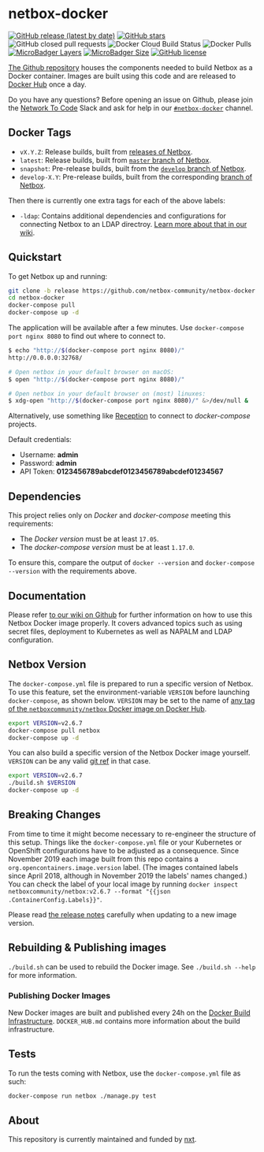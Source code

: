 # netbox-docker

[![GitHub release (latest by date)](https://img.shields.io/github/v/release/netbox-community/netbox-docker)][github-release]
[![GitHub stars](https://img.shields.io/github/stars/netbox-community/netbox-docker)][github-stargazers]
![GitHub closed pull requests](https://img.shields.io/github/issues-pr-closed-raw/netbox-community/netbox-docker)
![Docker Cloud Build Status](https://img.shields.io/docker/cloud/build/netboxcommunity/netbox)
![Docker Pulls](https://img.shields.io/docker/pulls/netboxcommunity/netbox)
[![MicroBadger Layers](https://img.shields.io/microbadger/layers/netboxcommunity/netbox)][netbox-docker-microbadger]
[![MicroBadger Size](https://img.shields.io/microbadger/image-size/netboxcommunity/netbox)][netbox-docker-microbadger]
[![GitHub license](https://img.shields.io/github/license/netbox-community/netbox-docker)][netbox-docker-license]

[The Github repository](netbox-docker-github) houses the components needed to build Netbox as a Docker container.
Images are built using this code and are released to [Docker Hub][netbox-dockerhub] once a day.

Do you have any questions? Before opening an issue on Github, please join the [Network To Code][ntc-slack] Slack and ask for help in our [`#netbox-docker`][netbox-docker-slack] channel.

[github-stargazers]: https://github.com/netbox-community/netbox-docker/stargazers
[github-release]: https://github.com/netbox-community/netbox-docker/releases
[netbox-docker-microbadger]: https://microbadger.com/images/netboxcommunity/netbox
[netbox-dockerhub]: https://hub.docker.com/r/netboxcommunity/netbox/tags/
[netbox-docker-github]: https://github.com/netbox-community/netbox-docker/
[ntc-slack]: http://slack.networktocode.com/
[netbox-docker-slack]: https://slack.com/app_redirect?channel=netbox-docker&team=T09LQ7E9E
[netbox-docker-license]: https://github.com/netbox-community/netbox-docker/blob/master/LICENSE

## Docker Tags

* `vX.Y.Z`: Release builds, built from [releases of Netbox][netbox-releases].
* `latest`: Release builds, built from [`master` branch of Netbox][netbox-master].
* `snapshot`: Pre-release builds, built from the [`develop` branch of Netbox][netbox-develop].
* `develop-X.Y`: Pre-release builds, built from the corresponding [branch of Netbox][netbox-branches].

Then there is currently one extra tags for each of the above labels:

* `-ldap`: Contains additional dependencies and configurations for connecting Netbox to an LDAP directroy.
  [Learn more about that in our wiki][netbox-docker-ldap].

[netbox-releases]: https://github.com/netbox-community/netbox/releases
[netbox-master]: https://github.com/netbox-community/netbox/tree/master
[netbox-develop]: https://github.com/netbox-community/netbox/tree/develop
[netbox-branches]: https://github.com/netbox-community/netbox/branches
[netbox-docker-ldap]: https://github.com/netbox-community/netbox-docker/wiki/LDAP

## Quickstart

To get Netbox up and running:

```bash
git clone -b release https://github.com/netbox-community/netbox-docker.git
cd netbox-docker
docker-compose pull
docker-compose up -d
```

The application will be available after a few minutes.
Use `docker-compose port nginx 8080` to find out where to connect to.

```bash
$ echo "http://$(docker-compose port nginx 8080)/"
http://0.0.0.0:32768/

# Open netbox in your default browser on macOS:
$ open "http://$(docker-compose port nginx 8080)/"

# Open netbox in your default browser on (most) linuxes:
$ xdg-open "http://$(docker-compose port nginx 8080)/" &>/dev/null &
```

Alternatively, use something like [Reception][docker-reception] to connect to _docker-compose_ projects.

Default credentials:

* Username: **admin**
* Password: **admin**
* API Token: **0123456789abcdef0123456789abcdef01234567**

[docker-reception]: https://github.com/nxt-engineering/reception

## Dependencies

This project relies only on *Docker* and *docker-compose* meeting this requirements:

* The *Docker version* must be at least `17.05`.
* The *docker-compose version* must be at least `1.17.0`.

To ensure this, compare the output of `docker --version` and `docker-compose --version` with the requirements above.

## Documentation

Please refer [to our wiki on Github][netbox-docker-wiki] for further information on how to use this Netbox Docker image properly.
It covers advanced topics such as using secret files, deployment to Kubernetes as well as NAPALM and LDAP configuration.

[netbox-docker-wiki]: https://github.com/netbox-community/netbox-docker/wiki/

## Netbox Version

The `docker-compose.yml` file is prepared to run a specific version of Netbox.
To use this feature, set the environment-variable `VERSION` before launching `docker-compose`, as shown below.
`VERSION` may be set to the name of
[any tag of the `netboxcommunity/netbox` Docker image on Docker Hub][netbox-dockerhub].

```bash
export VERSION=v2.6.7
docker-compose pull netbox
docker-compose up -d
```

You can also build a specific version of the Netbox Docker image yourself.
`VERSION` can be any valid [git ref][git-ref] in that case.

```bash
export VERSION=v2.6.7
./build.sh $VERSION
docker-compose up -d
```

[git-ref]: https://git-scm.com/book/en/v2/Git-Internals-Git-References
[netbox-github]: https://github.com/netbox-community/netbox/releases

## Breaking Changes

From time to time it might become necessary to re-engineer the structure of this setup.
Things like the `docker-compose.yml` file or your Kubernetes or OpenShift configurations have to be adjusted as a consequence.
Since November 2019 each image built from this repo contains a `org.opencontainers.image.version` label.
(The images contained labels since April 2018, although in November 2019 the labels' names changed.)
You can check the label of your local image by running `docker inspect netboxcommunity/netbox:v2.6.7 --format "{{json .ContainerConfig.Labels}}"`.

Please read [the release notes][releases] carefully when updating to a new image version.

[releases]: https://github.com/netbox-community/netbox-docker/releases

## Rebuilding & Publishing images

`./build.sh` can be used to rebuild the Docker image. See `./build.sh --help` for more information.

### Publishing Docker Images

New Docker images are built and published every 24h on the [Docker Build Infrastructure][docker-build-infra].
`DOCKER_HUB.md` contains more information about the build infrastructure.

[docker-build-infra]: https://hub.docker.com/r/netboxcommunity/netbox/builds/

## Tests

To run the tests coming with Netbox, use the `docker-compose.yml` file as such:

```bash
docker-compose run netbox ./manage.py test
```

## About

This repository is currently maintained and funded by [nxt][nxt].

[nxt]: https://nxt.engineering/en/
